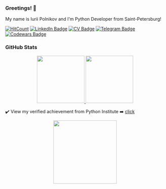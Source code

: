 ### Greetings! 👋

My name is Iurii Polnikov and I'm Python Developer from Saint-Petersburg!

[![HitCount](https://hits.dwyl.com/polnikov/polnikov.svg?style=flat)](http://hits.dwyl.com/polnikov/polnikov)
[![LinkedIn Badge](https://img.shields.io/badge/LinkedIn-Profile-informational?style=flat&logo=linkedin&logoColor=white&color=1CA2F1)](https://www.linkedin.com/in/polnikov)
[![CV Badge](https://img.shields.io/badge/CV-Profile-informational?style=flat&logo=github&logoColor=white&color=1CA2F1)](https://polnikov.github.io/)
[![Telegram Badge](https://img.shields.io/badge/Telegram-@akudja-informational?style=flat&logo=logoColor=white&color=1CA2F1)](https://t.me/akudja)
[![Codewars Badge](https://img.shields.io/badge/Codewars-Profile-informational?style=flat&logo=logoColor=white&color=red)](https://www.codewars.com/users/IuriiPolnikov)



### GitHub Stats
<p align='center'>
   <a href="https://github-readme-stats.vercel.app/api?username=polnikov&show_icons=true&count_private=true&">
     <img height=150 src="https://github-readme-stats.vercel.app/api?username=polnikov&show_icons=true&count_private=true"/>
  </a>
   <a href="https://github.com/polnikov/github-readme-stats"><img height=150 src="https://github-readme-stats.vercel.app/api/top-langs/?username=polnikov&layout=compact"/>
  </a>
</p>

:heavy_check_mark: View my verified achievement from Python Institute :arrow_right: [click](https://www.credly.com/badges/d2216872-e1d4-4af0-bd94-54abda90bd48/linked_in)

<p align="center">
  <img src="https://github.com/polnikov/polnikov.github.io/blob/main/doc/certificates/%5BPCAP-31-03%5D%20PCAP%20%E2%80%93%20Certified%20Associate%20in%20Python%20Programming.png" width="200" height="200" />
</p>
